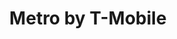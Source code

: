 ---
title: "Metro by T-Mobile"
url: /chicago/metro-by-t-mobile-west-26th-street/
shop: mobile phone
---